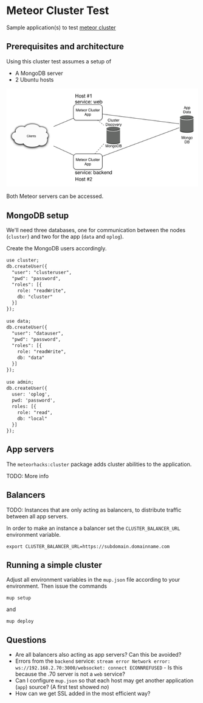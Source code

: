Meteor Cluster Test
===================

Sample application(s) to test [meteor
cluster](https://github.com/meteorhacks/cluster)

Prerequisites and architecture
------------------------------

Using this cluster test assumes a setup of

-   A MongoDB server
-   2 Ubuntu hosts

![Cluster setup architecture](doc/architecture.png)

Both Meteor servers can be accessed.

MongoDB setup
-------------

We'll need three databases, one for communication between the nodes
(`cluster`) and two for the app (`data` and `oplog`).

Create the MongoDB users accordingly.

    use cluster;
    db.createUser({
      "user": "clusteruser",
      "pwd": "password",
      "roles": [{
        role: "readWrite",
        db: "cluster"
      }]
    });

    use data;
    db.createUser({
      "user": "datauser",
      "pwd": "password",
      "roles": [{
        role: "readWrite",
        db: "data"
      }]
    });

    use admin;
    db.createUser({
      user: 'oplog',
      pwd: 'password',
      roles: [{  
        role: "read",
        db: "local"
      }]
    });

App servers
-----------

The `meteorhacks:cluster` package adds cluster abilities to the
application.

TODO: More info

Balancers
---------

TODO: Instances that are only acting as balancers, to distribute traffic
between all app servers.

In order to make an instance a balancer set the `CLUSTER_BALANCER_URL`
environment variable.

    export CLUSTER_BALANCER_URL=https://subdomain.domainname.com

Running a simple cluster
------------------------

Adjust all environment variables in the `mup.json` file according to
your environment. Then issue the commands

    mup setup

and

    mup deploy

Questions
---------

-   Are all balancers also acting as app servers? Can this be avoided?
-   Errors from the `backend` service:
    `stream error Network error: ws://192.168.2.70:3000/websocket: connect ECONNREFUSED` -
    Is this because the .70 server is not a `web` service?
-   Can I configure `mup.json` so that each host may get another
    application (`app`) source? (A first test showed *no*)
- How can we get SSL added in the most efficient way?
